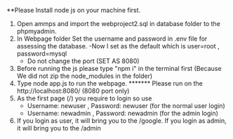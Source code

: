 **Please Install node js on your machine first.
1. Open ammps and import the webproject2.sql in database folder to the phpmyadmin.
2. In Webpage folder Set the username and password in .env file for assessing the database.
	-Now I set as the default which is user=root , password=mysql
	- Do not change the port (SET AS 8080)
3. Before running the js please type "npm i" in the terminal first (Because We did not zip the node_modules in the folder)
4. Type node app.js to run the webpage.
******* Please run on the http://localhost:8080/ (8080 port only)
5. As the first page (/) you require to login so use
	- Username: newuser , Password: newuser (for the normal user login)
	- Username: newadmin , Password: newadmin (for the admin login)
6. If you login as user, it will bring you to the /google.
   If you login as admin, it will bring you to the /admin
